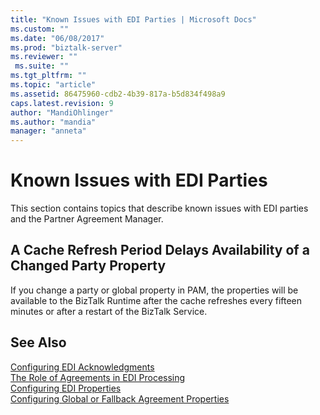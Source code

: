 ```yaml
---
title: "Known Issues with EDI Parties | Microsoft Docs"
ms.custom: ""
ms.date: "06/08/2017"
ms.prod: "biztalk-server"
ms.reviewer: ""
 ms.suite: ""
ms.tgt_pltfrm: ""
ms.topic: "article"
ms.assetid: 86475960-cdb2-4b39-817a-b5d834f498a9
caps.latest.revision: 9
author: "MandiOhlinger"
ms.author: "mandia"
manager: "anneta"
---
```

# Known Issues with EDI Parties
This section contains topics that describe known issues with EDI parties and the Partner Agreement Manager.  
  
## A Cache Refresh Period Delays Availability of a Changed Party Property  
 If you change a party or global property in PAM, the properties will be available to the BizTalk Runtime after the cache refreshes every fifteen minutes or after a restart of the BizTalk Service.  
  
## See Also  
 [Configuring EDI Acknowledgments](../core/configuring-edi-acknowledgments.md)   
 [The Role of Agreements in EDI Processing](../core/the-role-of-agreements-in-edi-processing.md)   
 [Configuring EDI Properties](../core/configuring-edi-properties.md)   
 [Configuring Global or Fallback Agreement Properties](../core/configuring-global-or-fallback-agreement-properties.md)